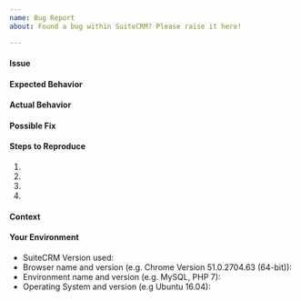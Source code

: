 ```yaml
---
name: Bug Report
about: Found a bug within SuiteCRM? Please raise it here!

---
```


<!--- Provide a general summary of the issue in the **Title** above -->
<!--- Before you open an issue, please check if a similar issue already exists or has been closed before. --->
<!--- If you have discovered a security risk please report it by emailing security@suitecrm.com. This will be delivered to the product team who handle security issues. Please don't disclose security bugs publicly until they have been handled by the security team. --->

#### Issue
<!--- Provide a more detailed introduction to the issue itself, and why you consider it to be a bug -->

#### Expected Behavior
<!--- Tell us what should happen -->

#### Actual Behavior
<!--- Tell us what happens instead -->
<!--- Also please check relevant logs (suitecrm.log, php error.log etc.) -->

#### Possible Fix
<!--- Not obligatory, but suggest a fix or reason for the bug -->

#### Steps to Reproduce
<!--- Provide a link to a live example, or an unambiguous set of steps to -->
<!--- reproduce this bug include code to reproduce, if relevant -->
1.
2.
3.
4.

#### Context
<!--- How has this bug affected you? What were you trying to accomplish? -->
<!--- If you feel this should be a low/medium/high priority then please state so -->

#### Your Environment
<!--- Include as many relevant details about the environment you experienced the bug in -->
* SuiteCRM Version used:
* Browser name and version (e.g. Chrome Version 51.0.2704.63 (64-bit)):
* Environment name and version (e.g. MySQL, PHP 7):
* Operating System and version (e.g Ubuntu 16.04):
